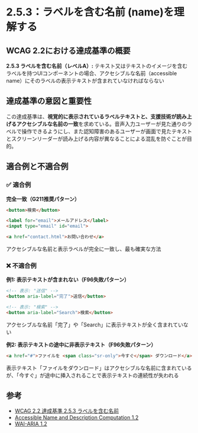 # 2.5.3：ラベルを含む名前 (name)を理解する

## WCAG 2.2における達成基準の概要

**2.5.3 ラベルを含む名前（レベルA）:** テキスト又はテキストのイメージを含むラベルを持つUIコンポーネントの場合、アクセシブルな名前（accessible name）にそのラベルの表示テキストが含まれていなければならない

## 達成基準の意図と重要性

この達成基準は、**視覚的に表示されているラベルテキストと、支援技術が読み上げるアクセシブルな名前の一致**を求めている。音声入力ユーザーが見た通りのラベルで操作できるようにし、また認知障害のあるユーザーが画面で見たテキストとスクリーンリーダーが読み上げる内容が異なることによる混乱を防ぐことが目的。

## 適合例と不適合例

### ✅ 適合例

**完全一致（G211推奨パターン）**
```html
<button>検索</button>

<label for="email">メールアドレス</label>
<input type="email" id="email">

<a href="contact.html">お問い合わせ</a>
```
アクセシブルな名前と表示ラベルが完全に一致し、最も確実な方法

### ❌ 不適合例

**例1: 表示テキストが含まれない（F96失敗パターン）**
```html
<!-- 表示: "送信" -->
<button aria-label="完了">送信</button>

<!-- 表示: "検索" -->
<button aria-label="Search">検索</button>
```
アクセシブルな名前「完了」や「Search」に表示テキストが全く含まれていない

**例2: 表示テキストの途中に非表示テキスト（F96失敗パターン）**
```html
<a href="#">ファイルを <span class="sr-only">今すぐ</span> ダウンロード</a>
```
表示テキスト「ファイルをダウンロード」はアクセシブルな名前に含まれているが、「今すぐ」が途中に挿入されることで表示テキストの連続性が失われる

## 参考

- [WCAG 2.2 達成基準 2.5.3 ラベルを含む名前](https://waic.jp/translations/WCAG22/Understanding/label-in-name)
- [Accessible Name and Description Computation 1.2](https://www.w3.org/TR/accname-1.2/)
- [WAI-ARIA 1.2](https://www.w3.org/TR/wai-aria-1.2/)